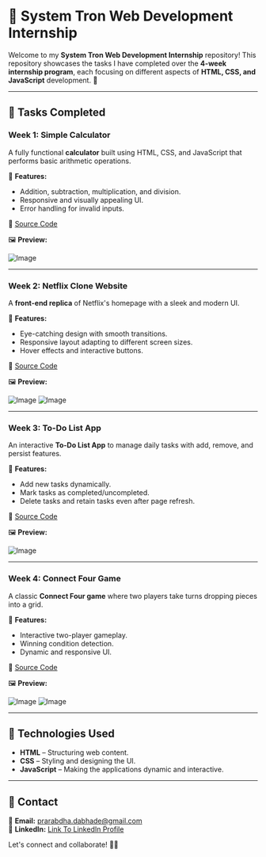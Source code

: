 # 🌟 System Tron Web Development Internship

Welcome to my **System Tron Web Development Internship** repository! This repository showcases the tasks I have completed over the **4-week internship program**, each focusing on different aspects of **HTML, CSS, and JavaScript** development. 🚀

---

## 📌 Tasks Completed

### Week 1: **Simple Calculator**
A fully functional **calculator** built using HTML, CSS, and JavaScript that performs basic arithmetic operations.

🔹 **Features:**
- Addition, subtraction, multiplication, and division.
- Responsive and visually appealing UI.
- Error handling for invalid inputs.

📂 [Source Code](https://github.com/Prarabdha17/System_Tron_Internship/tree/main/WebDev_Week1)

🖼 **Preview:**  

![Image](https://github.com/user-attachments/assets/b5b240de-01c0-4388-85b9-d209540337f5)

---

### Week 2: **Netflix Clone Website**
A **front-end replica** of Netflix's homepage with a sleek and modern UI.

🔹 **Features:**
- Eye-catching design with smooth transitions.
- Responsive layout adapting to different screen sizes.
- Hover effects and interactive buttons.

📂 [Source Code](https://github.com/Prarabdha17/System_Tron_Internship/tree/main/WebDev_Week2)

🖼 **Preview:**  

![Image](https://github.com/user-attachments/assets/85eb23ad-3edd-4614-b5a0-37c4d4906645)
![Image](https://github.com/user-attachments/assets/a3087975-dffb-4f75-ad1a-c52436437d5a)

---

### Week 3: **To-Do List App**
An interactive **To-Do List App** to manage daily tasks with add, remove, and persist features.

🔹 **Features:**
- Add new tasks dynamically.
- Mark tasks as completed/uncompleted.
- Delete tasks and retain tasks even after page refresh.

📂 [Source Code](https://github.com/Prarabdha17/System_Tron_Internship/tree/main/WebDev_Week3)

🖼 **Preview:**  

![Image](https://github.com/user-attachments/assets/f3a19740-6854-479a-84fe-4b7a54fe8482)

---

### Week 4: **Connect Four Game**
A classic **Connect Four game** where two players take turns dropping pieces into a grid.

🔹 **Features:**
- Interactive two-player gameplay.
- Winning condition detection.
- Dynamic and responsive UI.

📂 [Source Code](https://github.com/Prarabdha17/System_Tron_Internship/tree/main/WebDev_Week4)

🖼 **Preview:**  

![Image](https://github.com/user-attachments/assets/e57e97ad-45da-4da1-9d37-256df8b1a3bf)
![Image](https://github.com/user-attachments/assets/44be4a8e-ea98-46f5-b0b2-b81c6497cf93)

---

## 🚀 Technologies Used
- **HTML** – Structuring web content.
- **CSS** – Styling and designing the UI.
- **JavaScript** – Making the applications dynamic and interactive.

---

## 📩 Contact
📧 **Email:** prarabdha.dabhade@gmail.com  
🔗 **LinkedIn:** [Link To LinkedIn Profile](https://linkedin.com/in/prarabdha-d)



Let's connect and collaborate! 🚀✨


